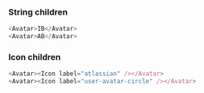 ### String children

```js
<Avatar>IB</Avatar>
<Avatar>AB</Avatar>
```

### Icon children

```js
<Avatar><Icon label="atlassian" /></Avatar>
<Avatar><Icon label="user-avatar-circle" /></Avatar>
```
